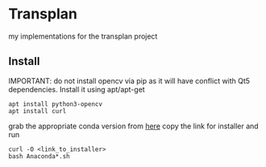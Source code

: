 # Transplan
my implementations for the transplan project

## Install
IMPORTANT: do not install opencv via pip as it will have conflict with Qt5 dependencies. Install it using apt/apt-get
```
apt install python3-opencv
apt install curl
```
grab the appropriate conda version from [here](https://www.anaconda.com/products/distribution)
copy the link for installer and run
```code
curl -O <link_to_installer>
bash Anaconda*.sh
```
